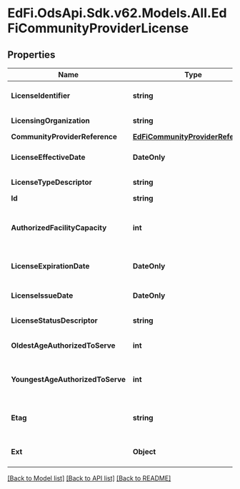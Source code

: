 # EdFi.OdsApi.Sdk.v62.Models.All.EdFiCommunityProviderLicense

## Properties

Name | Type | Description | Notes
------------ | ------------- | ------------- | -------------
**LicenseIdentifier** | **string** | The unique identifier issued by the licensing organization. | 
**LicensingOrganization** | **string** | The organization issuing the license. | 
**CommunityProviderReference** | [**EdFiCommunityProviderReference**](EdFiCommunityProviderReference.md) |  | 
**LicenseEffectiveDate** | **DateOnly** | The month, day, and year on which a license is active or becomes effective. | 
**LicenseTypeDescriptor** | **string** | An indication of the category of the license. | 
**Id** | **string** |  | [optional] 
**AuthorizedFacilityCapacity** | **int** | The maximum number that can be contained or accommodated which a provider is authorized or licensed to serve. | [optional] 
**LicenseExpirationDate** | **DateOnly** | The month, day, and year on which a license will expire. | [optional] 
**LicenseIssueDate** | **DateOnly** | The month, day, and year on which an active license was issued. | [optional] 
**LicenseStatusDescriptor** | **string** | An indication of the status of the license. | [optional] 
**OldestAgeAuthorizedToServe** | **int** | The oldest age of children a provider is authorized or licensed to serve. | [optional] 
**YoungestAgeAuthorizedToServe** | **int** | The youngest age of children a provider is authorized or licensed to serve. | [optional] 
**Etag** | **string** | A unique system-generated value that identifies the version of the resource. | [optional] 
**Ext** | **Object** | Extensions to the CommunityProviderLicense entity. | [optional] 

[[Back to Model list]](../../README.md#documentation-for-models) [[Back to API list]](../../README.md#documentation-for-api-endpoints) [[Back to README]](../../README.md)

